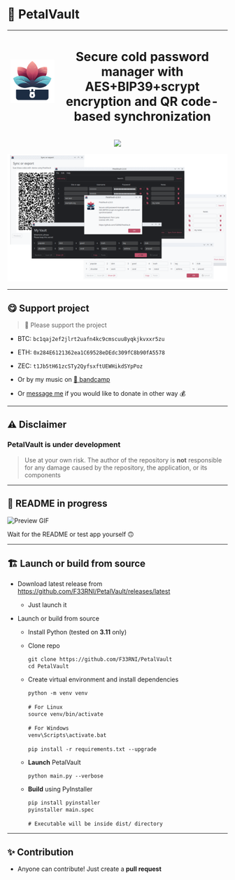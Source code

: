 # 🌸 PetalVault

| ![Project logo](icons/icon.svg) | <h1>Secure cold password manager with AES+BIP39+scrypt encryption and QR code-based synchronization</h1> |
| ------------------------------- | :-----------------------------------------------------------------------------------------------: |

<div style="width:100%;text-align:center;">
    <p align="center">
        <img src="https://badges.frapsoft.com/os/v1/open-source.png?v=103" >
    </p>
</div>

![Banner](banner.png)

----------

## 😋 Support project

> 💜 Please support the project

- BTC: `bc1qaj2ef2jlrt2uafn4kc9cmscuu8yqkjkvxxr5zu`
- ETH: `0x284E6121362ea1C69528eDEdc309fC8b90fA5578`
- ZEC: `t1Jb5tH61zcSTy2QyfsxftUEWHikdSYpPoz`

- Or by my music on [🔷 bandcamp](https://f3rni.bandcamp.com/)

- Or [message me](https://t.me/f33rni) if you would like to donate in other way 💰

----------

## ⚠️ Disclaimer

### PetalVault is under development

> Use at your own risk. The author of the repository is **not** responsible for any damage caused by the repository, the application, or its components

----------

## 🚧 README in progress

![Preview GIF](preview.gif)

Wait for the README or test app yourself 🙃

----------

## 🏗️ Launch or build from source

- Download latest release from <https://github.com/F33RNI/PetalVault/releases/latest>
  - Just launch it

- Launch or build from source

  - Install Python (tested on **3.11** only)
  - Clone repo

      ```shell
      git clone https://github.com/F33RNI/PetalVault
      cd PetalVault
      ```

  - Create virtual environment and install dependencies

      ```shell
      python -m venv venv

      # For Linux
      source venv/bin/activate

      # For Windows
      venv\Scripts\activate.bat

      pip install -r requirements.txt --upgrade
      ```

  - **Launch** PetalVault

      ```shell
      python main.py --verbose
      ```

  - **Build** using PyInstaller

      ```shell
      pip install pyinstaller
      pyinstaller main.spec

      # Executable will be inside dist/ directory
      ```

----------

## ✨ Contribution

- Anyone can contribute! Just create a **pull request**
